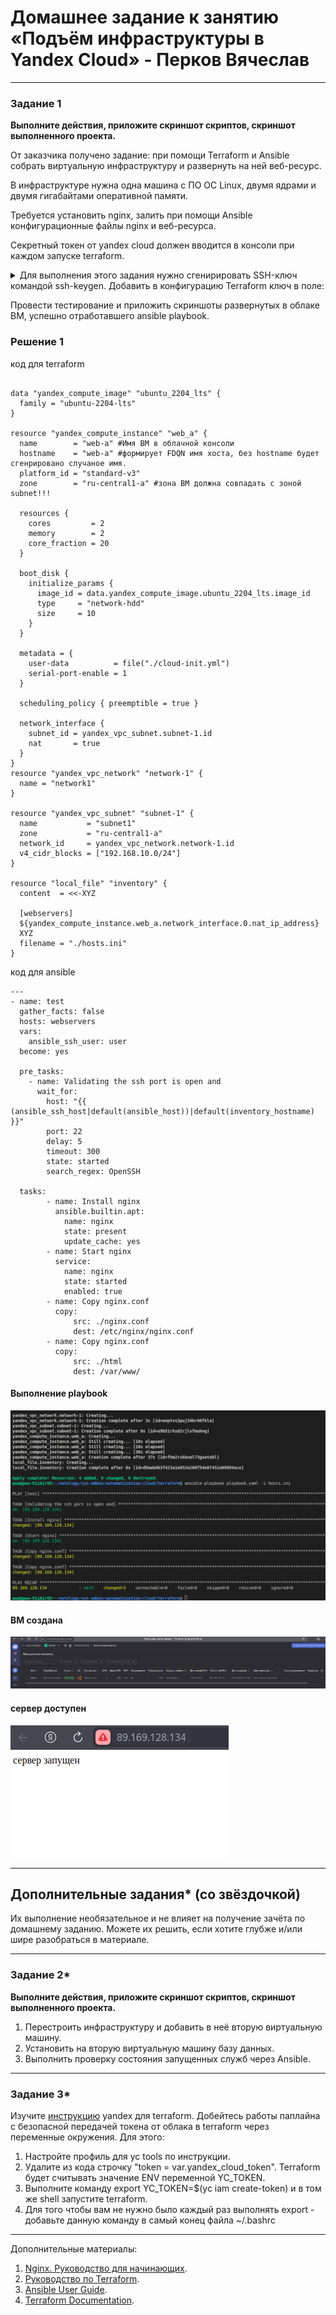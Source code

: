 # Домашнее задание к занятию «Подъём инфраструктуры в Yandex Cloud» - Перков Вячеслав

---

### Задание 1 

**Выполните действия, приложите скриншот скриптов, скриншот выполненного проекта.**

От заказчика получено задание: при помощи Terraform и Ansible собрать виртуальную инфраструктуру и развернуть на ней веб-ресурс. 

В инфраструктуре нужна одна машина с ПО ОС Linux, двумя ядрами и двумя гигабайтами оперативной памяти. 

Требуется установить nginx, залить при помощи Ansible конфигурационные файлы nginx и веб-ресурса. 

Секретный токен от yandex cloud должен вводится в консоли при каждом запуске terraform.
<details>
<summary>
Для выполнения этого задания нужно сгенирировать SSH-ключ командой ssh-keygen. Добавить в конфигурацию Terraform ключ в поле:
</summary>

```
 metadata = {
    user-data = "${file("./meta.txt")}"
  }
``` 

В файле meta прописать: 
 
```
 users:
  - name: user
    groups: sudo
    shell: /bin/bash
    sudo: ['ALL=(ALL) NOPASSWD:ALL']
    ssh-authorized-keys:
      - ssh-rsa  xxx
```
Где xxx — это ключ из файла /home/"name_ user"/.ssh/id_rsa.pub. Примерная конфигурация Terraform:

```
terraform {
  required_providers {
    yandex = {
      source = "yandex-cloud/yandex"
    }
  }
}

variable "yandex_cloud_token" {
  type = string
  description = "Данная переменная потребует ввести секретный токен в консоли при запуске terraform plan/apply"
}

provider "yandex" {
  token     = var.yandex_cloud_token #секретные данные должны быть в сохранности!! Никогда не выкладывайте токен в публичный доступ.
  cloud_id  = "xxx"
  folder_id = "xxx"
  zone      = "ru-central1-a"
}

resource "yandex_compute_instance" "vm-1" {
  name = "terraform1"

  resources {
    cores  = 2
    memory = 2
  }

  boot_disk {
    initialize_params {
      image_id = "fd87kbts7j40q5b9rpjr"
    }
  }

  network_interface {
    subnet_id = yandex_vpc_subnet.subnet-1.id
    nat       = true
  }
  
  metadata = {
    user-data = "${file("./meta.txt")}"
  }

}
resource "yandex_vpc_network" "network-1" {
  name = "network1"
}

resource "yandex_vpc_subnet" "subnet-1" {
  name           = "subnet1"
  zone           = "ru-central1-b"
  network_id     = yandex_vpc_network.network-1.id
  v4_cidr_blocks = ["192.168.10.0/24"]
}

output "internal_ip_address_vm_1" {
  value = yandex_compute_instance.vm-1.network_interface.0.ip_address
}
output "external_ip_address_vm_1" {
  value = yandex_compute_instance.vm-1.network_interface.0.nat_ip_address
}
```

В конфигурации Ansible указать:

* внешний IP-адрес машины, полученный из output external_ ip_ address_ vm_1, в файле hosts;
* доступ в файле plabook *yml поля hosts.

```
- hosts: 138.68.85.196
  remote_user: user
  tasks:
    - service:
        name: nginx
        state: started
      become: yes
      become_method: sudo

```
</details>

Провести тестирование и приложить скриншоты развернутых в облаке ВМ, успешно отработавшего ansible playbook. 

   
### Решение 1    

код для terraform

```

data "yandex_compute_image" "ubuntu_2204_lts" {
  family = "ubuntu-2204-lts"
}

resource "yandex_compute_instance" "web_a" {
  name        = "web-a" #Имя ВМ в облачной консоли
  hostname    = "web-a" #формирует FDQN имя хоста, без hostname будет сгенрировано случаное имя.
  platform_id = "standard-v3"
  zone        = "ru-central1-a" #зона ВМ должна совпадать с зоной subnet!!!

  resources {
    cores         = 2
    memory        = 2
    core_fraction = 20
  }

  boot_disk {
    initialize_params {
      image_id = data.yandex_compute_image.ubuntu_2204_lts.image_id
      type     = "network-hdd"
      size     = 10
    }
  }

  metadata = {
    user-data          = file("./cloud-init.yml")
    serial-port-enable = 1
  }

  scheduling_policy { preemptible = true }

  network_interface {
    subnet_id = yandex_vpc_subnet.subnet-1.id
    nat       = true
  }
}
resource "yandex_vpc_network" "network-1" {
  name = "network1"
}

resource "yandex_vpc_subnet" "subnet-1" {
  name           = "subnet1"
  zone           = "ru-central1-a"
  network_id     = yandex_vpc_network.network-1.id
  v4_cidr_blocks = ["192.168.10.0/24"]
}

resource "local_file" "inventory" {
  content  = <<-XYZ

  [webservers]
  ${yandex_compute_instance.web_a.network_interface.0.nat_ip_address}
  XYZ
  filename = "./hosts.ini"
}

```
   
код для ansible

```
---
- name: test
  gather_facts: false
  hosts: webservers
  vars:
    ansible_ssh_user: user
  become: yes

  pre_tasks:
    - name: Validating the ssh port is open and
      wait_for:
        host: "{{ (ansible_ssh_host|default(ansible_host))|default(inventory_hostname) }}"
        port: 22
        delay: 5
        timeout: 300
        state: started
        search_regex: OpenSSH

  tasks:
        - name: Install nginx
          ansible.builtin.apt:
            name: nginx
            state: present
            update_cache: yes
        - name: Start nginx
          service:
            name: nginx
            state: started
            enabled: true
        - name: Copy nginx.conf
          copy: 
              src: ./nginx.conf
              dest: /etc/nginx/nginx.conf
        - name: Copy nginx.conf
          copy: 
              src: ./html
              dest: /var/www/

```
#### Выполнение playbook
![playbook](https://github.com/vyacheslav-PA/netology/blob/88abdf607696a5af931af2c314e6af92c2d546c8/sys-admin/automatization/cloud/terraform/img/img-terraform-1.png)   

#### ВМ создана
![cloud](https://github.com/vyacheslav-PA/netology/blob/d3aea55f7b08047b21e5403272e9c4fbfbea82a0/sys-admin/automatization/cloud/terraform/img/img-cloud-1.png)   

#### сервер доступен

![nginx](https://github.com/vyacheslav-PA/netology/blob/88abdf607696a5af931af2c314e6af92c2d546c8/sys-admin/automatization/cloud/terraform/img/img-nginx-1.png)   

---

## Дополнительные задания* (со звёздочкой)

Их выполнение необязательное и не влияет на получение зачёта по домашнему заданию. Можете их решить, если хотите глубже и/или шире разобраться в материале.

--- 
### Задание 2*

**Выполните действия, приложите скриншот скриптов, скриншот выполненного проекта.**

1. Перестроить инфраструктуру и добавить в неё вторую виртуальную машину. 
2. Установить на вторую виртуальную машину базу данных. 
3. Выполнить проверку состояния запущенных служб через Ansible.

--- 
### Задание 3*
Изучите [инструкцию](https://cloud.yandex.ru/docs/tutorials/infrastructure-management/terraform-quickstart) yandex для terraform.
Добейтесь работы паплайна с безопасной передачей токена от облака в terraform через переменные окружения. Для этого:

1. Настройте профиль для yc tools по инструкции.
2. Удалите из кода строчку "token = var.yandex_cloud_token". Terraform будет считывать значение ENV переменной YC_TOKEN.
3. Выполните команду export YC_TOKEN=$(yc iam create-token) и в том же shell запустите terraform.
4. Для того чтобы вам не нужно было каждый раз выполнять export - добавьте данную команду в самый конец файла ~/.bashrc

---

Дополнительные материалы: 

1. [Nginx. Руководство для начинающих](https://nginx.org/ru/docs/beginners_guide.html). 
2. [Руководство по Terraform](https://registry.terraform.io/providers/yandex-cloud/yandex/latest/doc). 
3. [Ansible User Guide](https://docs.ansible.com/ansible/latest/user_guide/index.html).
1. [Terraform Documentation](https://www.terraform.io/docs/index.html).